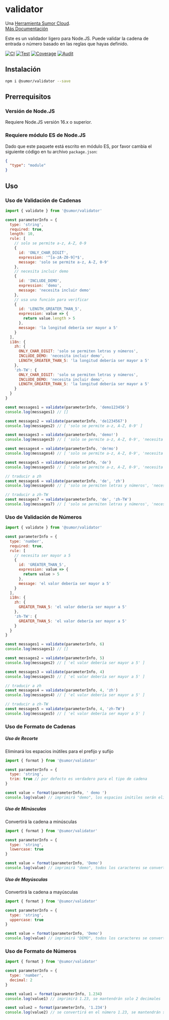 # validator

Una [Herramienta Sumor Cloud](https://sumor.cloud).  
[Más Documentación](https://sumor.cloud)

Este es un validador ligero para Node.JS.
Puede validar la cadena de entrada o número basado en las reglas que hayas definido.

[![CI](https://github.com/sumor-cloud/validator/actions/workflows/ci.yml/badge.svg)](https://github.com/sumor-cloud/validator/actions/workflows/ci.yml)
[![Test](https://github.com/sumor-cloud/validator/actions/workflows/ut.yml/badge.svg)](https://github.com/sumor-cloud/validator/actions/workflows/ut.yml)
[![Coverage](https://github.com/sumor-cloud/validator/actions/workflows/coverage.yml/badge.svg)](https://github.com/sumor-cloud/validator/actions/workflows/coverage.yml)
[![Audit](https://github.com/sumor-cloud/validator/actions/workflows/audit.yml/badge.svg)](https://github.com/sumor-cloud/validator/actions/workflows/audit.yml)

## Instalación

```bash
npm i @sumor/validator --save
```

## Prerrequisitos

### Versión de Node.JS

Requiere Node.JS versión 16.x o superior.

### Requiere módulo ES de Node.JS

Dado que este paquete está escrito en módulo ES, por favor cambia el siguiente código en tu archivo `package.json`:

```json
{
  "type": "module"
}
```

## Uso

### Uso de Validación de Cadenas

```js
import { validate } from '@sumor/validator'

const parameterInfo = {
  type: 'string',
  required: true,
  length: 10,
  rule: [
    // solo se permite a-z, A-Z, 0-9
    {
      id: 'ONLY_CHAR_DIGIT',
      expression: '^[a-zA-Z0-9]*$',
      message: 'solo se permite a-z, A-Z, 0-9'
    },
    // necesita incluir demo
    {
      id: 'INCLUDE_DEMO',
      expression: 'demo',
      message: 'necesita incluir demo'
    },
    // usa una función para verificar
    {
      id: 'LENGTH_GREATER_THAN_5',
      expression: value => {
        return value.length > 5
      },
      message: 'la longitud debería ser mayor a 5'
    }
  ],
  i18n: {
    zh: {
      ONLY_CHAR_DIGIT: 'solo se permiten letras y números',
      INCLUDE_DEMO: 'necesita incluir demo',
      LENGTH_GREATER_THAN_5: 'la longitud debería ser mayor a 5'
    },
    'zh-TW': {
      ONLY_CHAR_DIGIT: 'solo se permiten letras y números',
      INCLUDE_DEMO: 'necesita incluir demo',
      LENGTH_GREATER_THAN_5: 'la longitud debería ser mayor a 5'
    }
  }
}

const messages1 = validate(parameterInfo, 'demo123456')
console.log(messages1) // []

const messages2 = validate(parameterInfo, 'de1234567')
console.log(messages2) // [ 'solo se permite a-z, A-Z, 0-9' ]

const messages3 = validate(parameterInfo, 'demo!')
console.log(messages3) // [ 'solo se permite a-z, A-Z, 0-9', 'necesita incluir demo' ]

const messages4 = validate(parameterInfo, 'de!mo')
console.log(messages4) // [ 'solo se permite a-z, A-Z, 0-9', 'necesita incluir demo' ]

const messages5 = validate(parameterInfo, 'de')
console.log(messages5) // [ 'solo se permite a-z, A-Z, 0-9', 'necesita incluir demo', 'la longitud debería ser mayor a 5' ]

// traducir a zh
const messages6 = validate(parameterInfo, 'de', 'zh')
console.log(messages6) // [ 'solo se permiten letras y números', 'necesita incluir demo', 'la longitud debería ser mayor a 5' ]

// traducir a zh-TW
const messages7 = validate(parameterInfo, 'de', 'zh-TW')
console.log(messages7) // [ 'solo se permiten letras y números', 'necesita incluir demo', 'la longitud debería ser mayor a 5' ]
```

### Uso de Validación de Números

```js
import { validate } from '@sumor/validator'

const parameterInfo = {
  type: 'number',
  required: true,
  rule: [
    // necesita ser mayor a 5
    {
      id: 'GREATER_THAN_5',
      expression: value => {
        return value > 5
      },
      message: 'el valor debería ser mayor a 5'
    }
  ],
  i18n: {
    zh: {
      GREATER_THAN_5: 'el valor debería ser mayor a 5'
    },
    'zh-TW': {
      GREATER_THAN_5: 'el valor debería ser mayor a 5'
    }
  }
}

const messages1 = validate(parameterInfo, 6)
console.log(messages1) // []

const messages2 = validate(parameterInfo, 5)
console.log(messages2) // [ 'el valor debería ser mayor a 5' ]

const messages3 = validate(parameterInfo, 4)
console.log(messages3) // [ 'el valor debería ser mayor a 5' ]

// traducir a zh
const messages4 = validate(parameterInfo, 4, 'zh')
console.log(messages4) // [ 'el valor debería ser mayor a 5' ]

// traducir a zh-TW
const messages5 = validate(parameterInfo, 4, 'zh-TW')
console.log(messages5) // [ 'el valor debería ser mayor a 5' ]
```

### Uso de Formato de Cadenas

##### Uso de Recorte

Eliminará los espacios inútiles para el prefijo y sufijo

```js
import { format } from '@sumor/validator'

const parameterInfo = {
  type: 'string',
  trim: true // por defecto es verdadero para el tipo de cadena
}

const value = format(parameterInfo, ' demo ')
console.log(value) // imprimirá "demo", los espacios inútiles serán eliminados
```

##### Uso de Minúsculas

Convertirá la cadena a minúsculas

```js
import { format } from '@sumor/validator'

const parameterInfo = {
  type: 'string',
  lowercase: true
}

const value = format(parameterInfo, 'Demo')
console.log(value) // imprimirá "demo", todos los caracteres se convertirán a minúsculas
```

##### Uso de Mayúsculas

Convertirá la cadena a mayúsculas

```js
import { format } from '@sumor/validator'

const parameterInfo = {
  type: 'string',
  uppercase: true
}

const value = format(parameterInfo, 'Demo')
console.log(value) // imprimirá "DEMO", todos los caracteres se convertirán a mayúsculas
```

### Uso de Formato de Números

```js
import { format } from '@sumor/validator'

const parameterInfo = {
  type: 'number',
  decimal: 2
}

const value1 = format(parameterInfo, 1.234)
console.log(value1) // imprimirá 1.23, se mantendrán solo 2 decimales

const value2 = format(parameterInfo, '1.234')
console.log(value2) // se convertirá en el número 1.23, se mantendrán solo 2 decimales
```
